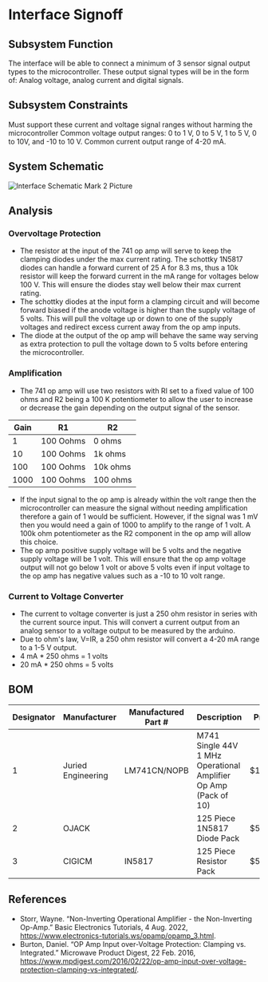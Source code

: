 # Interface Signoff

## Subsystem Function
The interface will be able to connect a minimum of 3 sensor signal output types to the microcontroller. These output signal types will be in the form of: Analog voltage, analog current and digital signals. 
## Subsystem Constraints
Must support these current and voltage signal ranges without harming the microcontroller
Common voltage output ranges: 0 to 1 V, 0 to 5 V, 1 to 5 V, 0 to 10V, and -10 to 10 V. 
Common current output range of 4-20 mA.

## System Schematic
![Interface Schematic Mark 2 Picture](https://user-images.githubusercontent.com/118490274/219454627-441b4e7b-a791-4570-bbc5-45335db35594.PNG)

## Analysis
### Overvoltage Protection
* The resistor at the input of the 741 op amp will serve to keep the clamping diodes under the max current rating. The schottky 1N5817 diodes can handle a forward current of 25 A for 8.3 ms, thus a 10k resistor will keep the forward current in the mA range for voltages below 100 V. This will ensure the diodes stay well below their max current rating.
* The schottky diodes at the input form a clamping circuit and will become forward biased if the anode voltage is higher than the supply voltage of 5 volts. This will pull the voltage up or down to one of the supply voltages and redirect excess current away from the op amp inputs. 
* The diode at the output of the op amp will behave the same way serving as extra protection to pull the voltage down to 5 volts before entering the microcontroller.

### Amplification
* The 741 op amp will use two resistors with Rl set to a fixed value of 100 ohms and R2 being a 100 K potentiometer to allow the user to increase or decrease the gain depending on the output signal of the sensor.

| Gain          | R1            | R2              |               
| ------------- | ------------- | -------------   |
|1              | 100 Oohms     |  0 ohms         |
|10             | 100 Oohms     |  1k ohms        |
|100            | 100 Oohms     |  10k ohms       |
|1000           | 100 Oohms     |  100 ohms       |

* If the input signal to the op amp is already within the volt range then the microcontroller can measure the signal without needing amplification therefore a gain of 1 would be sufficient. However, if the signal was 1 mV then you would need a gain of 1000 to amplify to the range of 1 volt. A 100k ohm potentiometer as the R2 component in the op amp will allow this choice. 
* The op amp positive supply voltage will be 5 volts and the negative supply voltage will be 1 volt. This will ensure that the op amp voltage output will not go below 1 volt or above 5 volts even if input voltage to the op amp has negative values such as a -10 to 10 volt range. 

### Current to Voltage Converter
* The current to voltage converter is just a 250 ohm resistor in series with the current source input. This will convert a current output from an analog sensor to a voltage output to be measured by the arduino. 
* Due to ohm's law, V=IR, a 250 ohm resistor will convert a 4-20 mA range to a 1-5 V output.
* 4 mA * 250 ohms = 1 volts
* 20 mA * 250 ohms = 5 volts  

## BOM

|Designator   |Manufacturer      |Manufactured Part # |Description                                                      | Price       |
|-------------|------------------|--------------------|-----------------------------------------------------------------|-------------|
| 1           |Juried Engineering| LM741CN/NOPB       | M741 Single 44V 1 MHz Operational Amplifier Op Amp (Pack of 10) | $12.09      |
| 2           | OJACK            |                    | 125 Piece 1N5817 Diode Pack                                     | $5.99       |
| 3           | CIGICM           | IN5817             | 125 Piece Resistor Pack                                         | $5.99       |


## References
* Storr, Wayne. “Non-Inverting Operational Amplifier - the Non-Inverting Op-Amp.” Basic Electronics Tutorials, 4 Aug. 2022, https://www.electronics-tutorials.ws/opamp/opamp_3.html.
* Burton, Daniel. “OP Amp Input over-Voltage Protection: Clamping vs. Integrated.” Microwave Product Digest, 22 Feb. 2016, https://www.mpdigest.com/2016/02/22/op-amp-input-over-voltage-protection-clamping-vs-integrated/. 
